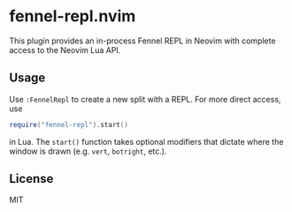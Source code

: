 # fennel-repl.nvim

This plugin provides an in-process Fennel REPL in Neovim with complete access
to the Neovim Lua API.

## Usage

Use `:FennelRepl` to create a new split with a REPL. For more direct access,
use

```lua
require("fennel-repl").start()
```

in Lua. The `start()` function takes optional modifiers that dictate where the
window is drawn (e.g. `vert`, `botright`, etc.).

## License

MIT
